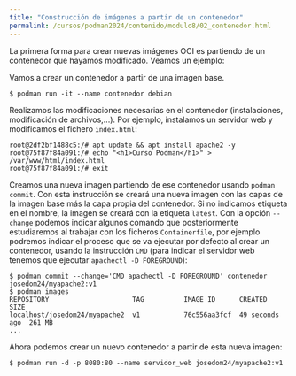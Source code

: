 ```yaml
---
title: "Construcción de imágenes a partir de un contenedor"
permalink: /cursos/podman2024/contenido/modulo8/02_contenedor.html
---
```


La primera forma para crear nuevas imágenes OCI es partiendo de un contenedor que hayamos modificado. Veamos un ejemplo:

Vamos a crear un contenedor a partir de una imagen base.

```
$ podman run -it --name contenedor debian 
```

Realizamos las modificaciones necesarias en el contenedor (instalaciones, modificación de archivos,...). Por ejemplo, instalamos un servidor web y modificamos el fichero `index.html`:

```
root@2df2bf1488c5:/# apt update && apt install apache2 -y
root@75f87f84a091:/# echo "<h1>Curso Podman</h1>" > /var/www/html/index.html
root@75f87f84a091:/# exit
```

Creamos una nueva imagen partiendo de ese contenedor usando `podman commit`. Con esta instrucción se creará una nueva imagen con las capas de la imagen base más la capa propia del contenedor. Si no indicamos etiqueta en el nombre, la imagen se creará con la etiqueta `latest`. Con la opción `--change` podemos indicar algunos comando que posteriormente estudiaremos al trabajar con los ficheros `Containerfile`, por ejemplo podremos indicar el proceso que se va ejecutar por defecto al crear un contenedor, usando la instrucción `CMD` (para indicar el servidor web tenemos que ejecutar `apachectl -D FOREGROUND`):

```
$ podman commit --change='CMD apachectl -D FOREGROUND' contenedor josedom24/myapache2:v1
$ podman images
REPOSITORY                     TAG          IMAGE ID      CREATED         SIZE
localhost/josedom24/myapache2  v1           76c556aa3fcf  49 seconds ago  261 MB
...
```

Ahora podemos crear un nuevo contenedor a partir de esta nueva imagen:

```
$ podman run -d -p 8080:80 --name servidor_web josedom24/myapache2:v1 
```